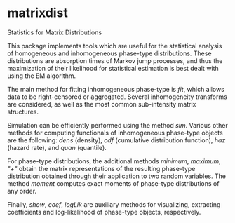 # matrixdist
Statistics for Matrix Distributions

This package implements tools which are useful for the statistical analysis of homogeneous and inhomogeneous phase-type distributions. These distributions are absorption times of Markov jump processes, and thus the maximization of their likelihood for statistical estimation is best dealt with using the EM algorithm. 

The main method for fitting inhomogeneous phase-type is *fit*, which allows data to be right-censored or aggregated. Several inhomogeneity transforms are considered, as well as the most common sub-intensity matrix structures. 

Simulation can be efficiently performed using the method *sim*. Various other methods for computing functionals of inhomogeneous phase-type objects are the following: *dens* (density), *cdf* (cumulative distribution function), *haz* (hazard rate), and *quan* (quantile). 

For phase-type distributions, the additional methods *minimum*, *maximum*, *"+"* obtain the matrix representations of the resulting phase-type distribution obtained through their application to two random variables. The method *moment* computes exact moments of phase-type distributions of any order. 

Finally, *show*, *coef*, *logLik* are auxiliary methods for visualizing, extracting coefficients and log-likelihood of phase-type objects, respectively.